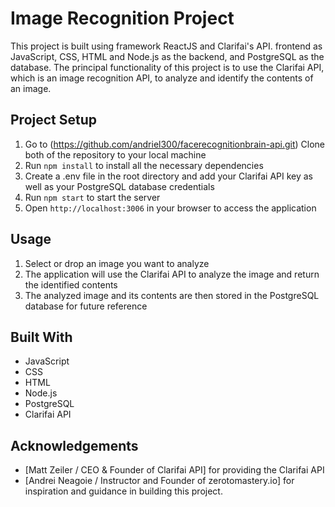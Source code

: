 # Image Recognition Project

This project is built using framework ReactJS and Clarifai's API. frontend as JavaScript, CSS, HTML and Node.js as the backend, and PostgreSQL as the database. The principal functionality of this project is to use the Clarifai API, which is an image recognition API, to analyze and identify the contents of an image.

## Project Setup

1. Go to (<https://github.com/andriel300/facerecognitionbrain-api.git>) Clone both of the repository to your local machine
2. Run `npm install` to install all the necessary dependencies
3. Create a .env file in the root directory and add your Clarifai API key as well as your PostgreSQL database credentials
4. Run `npm start` to start the server
5. Open `http://localhost:3006` in your browser to access the application

## Usage

1. Select or drop an image you want to analyze
2. The application will use the Clarifai API to analyze the image and return the identified contents
3. The analyzed image and its contents are then stored in the PostgreSQL database for future reference

## Built With

- JavaScript
- CSS
- HTML
- Node.js
- PostgreSQL
- Clarifai API

## Acknowledgements

- \[Matt Zeiler / CEO & Founder of Clarifai API\] for providing the Clarifai API
- \[Andrei Neagoie / Instructor and Founder of zerotomastery.io\] for inspiration and guidance in building this project.
